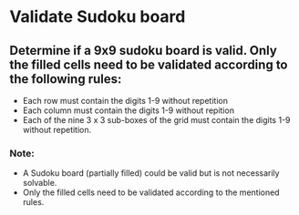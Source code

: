 # Validate Sudoku board

## Determine if a 9x9 sudoku board is valid. Only the filled cells need to be validated according to the following rules:

- Each row must contain the digits 1-9 without repetition
- Each column must contain the digits 1-9 without repition
- Each of the nine 3 x 3 sub-boxes of the grid must contain the digits 1-9 without repetition.

### Note:
 - A Sudoku board (partially filled) could be valid but is not necessarily solvable.
 - Only the filled cells need to be validated according to the mentioned rules.
